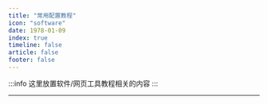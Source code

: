 ```yaml
---
title: "常用配置教程"
icon: "software"
date: 1978-01-09
index: true
timeline: false
article: false
footer: false
---
```


:::info
这里放置软件/网页工具教程相关的内容
:::

--- 
<AutoCatalog />
